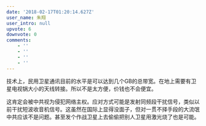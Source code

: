 ```yaml
---
date: '2018-02-17T01:20:14.627Z'
user_name: 朱翔
user_intro: null
upvote: 6
downvote: 0
comments:
    - ''
    - ''
    - ''
    - ''
---
```


技术上，民用卫星通讯目前的水平是可以达到几个GB的总带宽。在地上需要有卫星电视锅大小的天线转接。所以不是太方便，价钱也不会便宜。

这肯定会被中共视为侵犯网络主权。应对方式可能是发射同频段干扰信号，类似以前干扰短波收音机信号。这虽然在国际上显得没面子，但对一贯不择手段的大流氓中共应该不是问题。甚至发个作战卫星上去偷偷把别人卫星用激光烧了也是可能。
